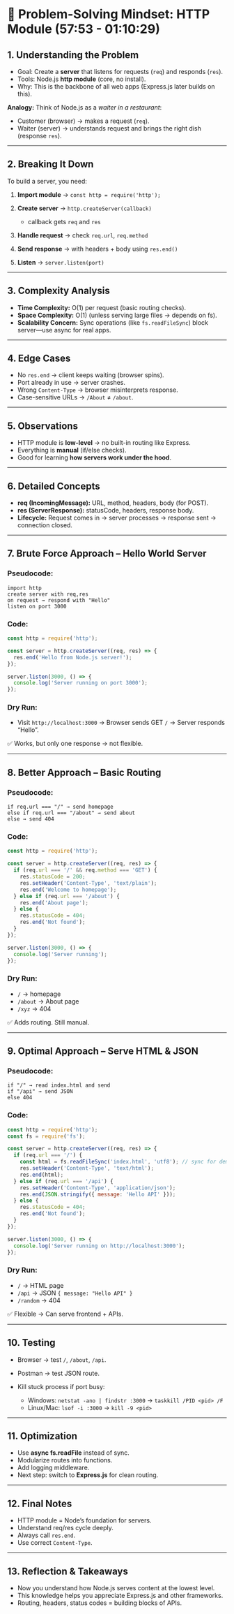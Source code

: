 # 🚀 Problem-Solving Mindset: HTTP Module (57:53 - 01:10:29)


## 1. Understanding the Problem

* Goal: Create a **server** that listens for requests (`req`) and responds (`res`).
* Tools: Node.js **http module** (core, no install).
* Why: This is the backbone of all web apps (Express.js later builds on this).

**Analogy:**
Think of Node.js as a *waiter in a restaurant*:

* Customer (browser) → makes a request (`req`).
* Waiter (server) → understands request and brings the right dish (response `res`).

---

## 2. Breaking It Down

To build a server, you need:

1. **Import module** → `const http = require('http');`
2. **Create server** → `http.createServer(callback)`

   * callback gets `req` and `res`
3. **Handle request** → check `req.url`, `req.method`
4. **Send response** → with headers + body using `res.end()`
5. **Listen** → `server.listen(port)`

---

## 3. Complexity Analysis

* **Time Complexity:** O(1) per request (basic routing checks).
* **Space Complexity:** O(1) (unless serving large files → depends on fs).
* **Scalability Concern:** Sync operations (like `fs.readFileSync`) block server—use async for real apps.

---

## 4. Edge Cases

* No `res.end` → client keeps waiting (browser spins).
* Port already in use → server crashes.
* Wrong `Content-Type` → browser misinterprets response.
* Case-sensitive URLs → `/About` ≠ `/about`.

---

## 5. Observations

* HTTP module is **low-level** → no built-in routing like Express.
* Everything is **manual** (if/else checks).
* Good for learning **how servers work under the hood**.

---

## 6. Detailed Concepts

* **req (IncomingMessage):** URL, method, headers, body (for POST).
* **res (ServerResponse):** statusCode, headers, response body.
* **Lifecycle:** Request comes in → server processes → response sent → connection closed.

---

## 7. Brute Force Approach – Hello World Server

### Pseudocode:

```
import http
create server with req,res
on request → respond with "Hello"
listen on port 3000
```

### Code:

```js
const http = require('http');

const server = http.createServer((req, res) => {
  res.end('Hello from Node.js server!');
});

server.listen(3000, () => {
  console.log('Server running on port 3000');
});
```

### Dry Run:

* Visit `http://localhost:3000` → Browser sends GET `/` → Server responds “Hello”.

✅ Works, but only one response → not flexible.

---

## 8. Better Approach – Basic Routing

### Pseudocode:

```
if req.url === "/" → send homepage
else if req.url === "/about" → send about
else → send 404
```

### Code:

```js
const http = require('http');

const server = http.createServer((req, res) => {
  if (req.url === '/' && req.method === 'GET') {
    res.statusCode = 200;
    res.setHeader('Content-Type', 'text/plain');
    res.end('Welcome to homepage');
  } else if (req.url === '/about') {
    res.end('About page');
  } else {
    res.statusCode = 404;
    res.end('Not found');
  }
});

server.listen(3000, () => {
  console.log('Server running');
});
```

### Dry Run:

* `/` → homepage
* `/about` → About page
* `/xyz` → 404

✅ Adds routing. Still manual.

---

## 9. Optimal Approach – Serve HTML & JSON

### Pseudocode:

```
if "/" → read index.html and send
if "/api" → send JSON
else 404
```

### Code:

```js
const http = require('http');
const fs = require('fs');

const server = http.createServer((req, res) => {
  if (req.url === '/') {
    const html = fs.readFileSync('index.html', 'utf8'); // sync for demo
    res.setHeader('Content-Type', 'text/html');
    res.end(html);
  } else if (req.url === '/api') {
    res.setHeader('Content-Type', 'application/json');
    res.end(JSON.stringify({ message: 'Hello API' }));
  } else {
    res.statusCode = 404;
    res.end('Not found');
  }
});

server.listen(3000, () => {
  console.log('Server running on http://localhost:3000');
});
```

### Dry Run:

* `/` → HTML page
* `/api` → JSON `{ message: "Hello API" }`
* `/random` → 404

✅ Flexible → Can serve frontend + APIs.

---

## 10. Testing

* Browser → test `/`, `/about`, `/api`.
* Postman → test JSON route.
* Kill stuck process if port busy:

  * Windows: `netstat -ano | findstr :3000` → `taskkill /PID <pid> /F`
  * Linux/Mac: `lsof -i :3000` → `kill -9 <pid>`

---

## 11. Optimization

* Use **async fs.readFile** instead of sync.
* Modularize routes into functions.
* Add logging middleware.
* Next step: switch to **Express.js** for clean routing.

---

## 12. Final Notes

* HTTP module = Node’s foundation for servers.
* Understand req/res cycle deeply.
* Always call `res.end`.
* Use correct `Content-Type`.

---

## 13. Reflection & Takeaways

* Now you understand how Node.js serves content at the lowest level.
* This knowledge helps you appreciate Express.js and other frameworks.
* Routing, headers, status codes = building blocks of APIs.

